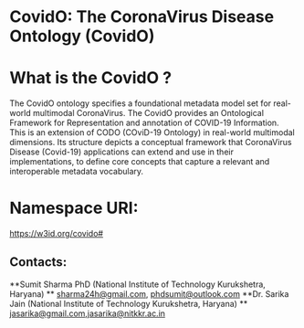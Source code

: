 # CovidO: The CoronaVirus Disease Ontology (CovidO)

# What is the CovidO ?
The CovidO ontology specifies a foundational metadata model set for real-world multimodal CoronaVirus. The CovidO provides an Ontological Framework for Representation and annotation of COVID-19 Information. This is an extension of CODO (COviD-19 Ontology) in real-world multimodal dimensions. 
Its structure depicts a conceptual framework that CoronaVirus Disease (Covid-19) applications can extend and use in their implementations, to define core concepts that capture a relevant and interoperable metadata vocabulary.

# Namespace URI:
https://w3id.org/covido#

## Contacts:
**Sumit Sharma PhD (National Institute of Technology Kurukshetra, Haryana) **
<sharma24h@gmail.com>, <phdsumit@outlook.com>
**Dr. Sarika Jain (National Institute of Technology Kurukshetra, Haryana) **
<jasarika@gmail.com>,<jasarika@nitkkr.ac.in>